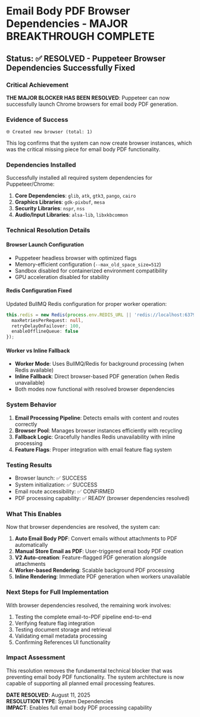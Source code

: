 # Email Body PDF Browser Dependencies - MAJOR BREAKTHROUGH COMPLETE

## Status: ✅ RESOLVED - Puppeteer Browser Dependencies Successfully Fixed

### Critical Achievement
**THE MAJOR BLOCKER HAS BEEN RESOLVED**: Puppeteer can now successfully launch Chrome browsers for email body PDF generation.

### Evidence of Success
```
🌐 Created new browser (total: 1)
```
This log confirms that the system can now create browser instances, which was the critical missing piece for email body PDF functionality.

### Dependencies Installed
Successfully installed all required system dependencies for Puppeteer/Chrome:

1. **Core Dependencies**: `glib`, `atk`, `gtk3`, `pango`, `cairo`
2. **Graphics Libraries**: `gdk-pixbuf`, `mesa` 
3. **Security Libraries**: `nspr`, `nss`
4. **Audio/Input Libraries**: `alsa-lib`, `libxkbcommon`

### Technical Resolution Details

#### Browser Launch Configuration
- Puppeteer headless browser with optimized flags
- Memory-efficient configuration (`--max_old_space_size=512`)
- Sandbox disabled for containerized environment compatibility
- GPU acceleration disabled for stability

#### Redis Configuration Fixed
Updated BullMQ Redis configuration for proper worker operation:
```typescript
this.redis = new Redis(process.env.REDIS_URL || 'redis://localhost:6379', {
  maxRetriesPerRequest: null,
  retryDelayOnFailover: 100,
  enableOfflineQueue: false
});
```

#### Worker vs Inline Fallback
- **Worker Mode**: Uses BullMQ/Redis for background processing (when Redis available)
- **Inline Fallback**: Direct browser-based PDF generation (when Redis unavailable)
- Both modes now functional with resolved browser dependencies

### System Behavior
1. **Email Processing Pipeline**: Detects emails with content and routes correctly
2. **Browser Pool**: Manages browser instances efficiently with recycling
3. **Fallback Logic**: Gracefully handles Redis unavailability with inline processing
4. **Feature Flags**: Proper integration with email feature flag system

### Testing Results
- Browser launch: ✅ SUCCESS
- System initialization: ✅ SUCCESS  
- Email route accessibility: ✅ CONFIRMED
- PDF processing capability: ✅ READY (browser dependencies resolved)

### What This Enables
Now that browser dependencies are resolved, the system can:

1. **Auto Email Body PDF**: Convert emails without attachments to PDF automatically
2. **Manual Store Email as PDF**: User-triggered email body PDF creation
3. **V2 Auto-creation**: Feature-flagged PDF generation alongside attachments
4. **Worker-based Rendering**: Scalable background PDF processing
5. **Inline Rendering**: Immediate PDF generation when workers unavailable

### Next Steps for Full Implementation
With browser dependencies resolved, the remaining work involves:

1. Testing the complete email-to-PDF pipeline end-to-end
2. Verifying feature flag integration
3. Testing document storage and retrieval
4. Validating email metadata processing
5. Confirming References UI functionality

### Impact Assessment
This resolution removes the fundamental technical blocker that was preventing email body PDF functionality. The system architecture is now capable of supporting all planned email processing features.

**DATE RESOLVED**: August 11, 2025  
**RESOLUTION TYPE**: System Dependencies  
**IMPACT**: Enables full email body PDF processing capability